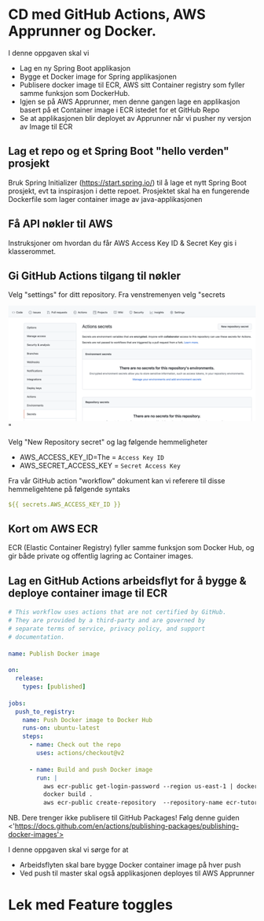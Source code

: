 # CD med GitHub Actions, AWS Apprunner og Docker.

I denne oppgaven skal vi 

* Lag en ny Spring Boot applikasjon 
* Bygge et Docker image for Spring applikasjonen
* Publisere docker image til ECR, AWS sitt Container registry som fyller samme funksjon som DockerHub. 
* Igjen se på AWS Apprunner, men denne gangen lage en applikasjon basert på et Container image i ECR istedet for et GitHub Repo
* Se at applikasjonen blir deployet av Apprunner når vi pusher ny versjon av Image til ECR

## Lag et repo og et Spring Boot "hello verden" prosjekt

Bruk Spring Initializer (https://start.spring.io/)  til å lage et nytt Spring Boot prosjekt, evt ta inspirasjon i dette repoet.
Prosjektet skal ha en fungerende Dockerfile som lager container image av java-applikasjonen

## Få API nøkler til AWS

Instruksjoner om hvordan du får AWS Access Key ID & Secret Key gis i klasserommet.

## Gi  GitHub Actions tilgang til nøkler

Velg "settings" for ditt repository. Fra venstremenyen velg "secrets

![Alt text](img/2.png  "a title")"

Velg "New Repository secret" og lag følgende hemmeligheter

* AWS_ACCESS_KEY_ID=The = ```Access Key ID``` 
* AWS_SECRET_ACCESS_KEY = ```Secret Access Key```

Fra vår GitHub action "workflow" dokument kan vi referere til disse hemmeligehtene på
følgende syntaks

```yaml
${{ secrets.AWS_ACCESS_KEY_ID }}
```

## Kort om AWS ECR 

ECR (Elastic Container Registry) fyller samme funksjon som Docker Hub, og gir både private og offentlig lagring ac Container 
images. 

## Lag en GitHub Actions arbeidsflyt for å bygge & deploye container image til ECR 

```yaml
# This workflow uses actions that are not certified by GitHub.
# They are provided by a third-party and are governed by
# separate terms of service, privacy policy, and support
# documentation.

name: Publish Docker image

on:
  release:
    types: [published]

jobs:
  push_to_registry:
    name: Push Docker image to Docker Hub
    runs-on: ubuntu-latest
    steps:
      - name: Check out the repo
        uses: actions/checkout@v2
    
      - name: Build and push Docker image
        run: |
          aws ecr-public get-login-password --region us-east-1 | docker login --username AWS --password-stdin public.ecr.aws
          docker build .
          aws ecr-public create-repository  --repository-name ecr-tutorial --catalog-data file://repositorycatalogdata.json --region eu-north-1 

```


NB. Dere trenger ikke publisere til GitHub Packages!
Følg denne guiden <'https://docs.github.com/en/actions/publishing-packages/publishing-docker-images'>

I denne oppgaven skal vi sørge for at

* Arbeidsflyten skal bare bygge Docker container image på hver push
* Ved push til master skal også applikasjonen deployes til AWS Apprunner


# Lek med Feature toggles 
